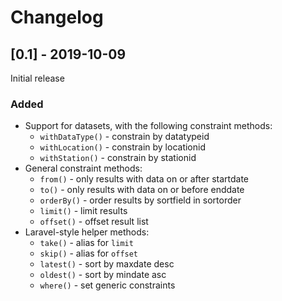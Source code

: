 # Changelog

## [0.1] - 2019-10-09
Initial release
### Added
  - Support for datasets, with the following constraint methods:
    - `withDataType()` - constrain by datatypeid
    - `withLocation()` - constrain by locationid
    - `withStation()` - constrain by stationid
  - General constraint methods:
    - `from()` - only results with data on or after startdate
    - `to()` - only results with data on or before enddate
    - `orderBy()` - order results by sortfield in sortorder
    - `limit()` - limit results
    - `offset()` - offset result list
  - Laravel-style helper methods:
    - `take()` - alias for `limit`
    - `skip()` - alias for `offset`
    - `latest()` - sort by maxdate desc
    - `oldest()` - sort by mindate asc
    - `where()` - set generic constraints